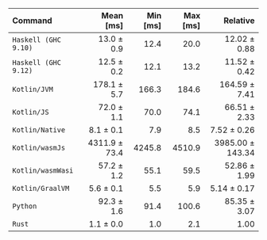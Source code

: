 | Command | Mean [ms] | Min [ms] | Max [ms] | Relative |
|:---|---:|---:|---:|---:|
| `Haskell (GHC 9.10)` | 13.0 ± 0.9 | 12.4 | 20.0 | 12.02 ± 0.88 |
| `Haskell (GHC 9.12)` | 12.5 ± 0.2 | 12.1 | 13.2 | 11.52 ± 0.42 |
| `Kotlin/JVM` | 178.1 ± 5.7 | 166.3 | 184.6 | 164.59 ± 7.41 |
| `Kotlin/JS` | 72.0 ± 1.1 | 70.0 | 74.1 | 66.51 ± 2.33 |
| `Kotlin/Native` | 8.1 ± 0.1 | 7.9 | 8.5 | 7.52 ± 0.26 |
| `Kotlin/wasmJs` | 4311.9 ± 73.4 | 4245.8 | 4510.9 | 3985.00 ± 143.34 |
| `Kotlin/wasmWasi` | 57.2 ± 1.2 | 55.1 | 59.5 | 52.86 ± 1.99 |
| `Kotlin/GraalVM` | 5.6 ± 0.1 | 5.5 | 5.9 | 5.14 ± 0.17 |
| `Python` | 92.3 ± 1.6 | 91.4 | 100.6 | 85.35 ± 3.07 |
| `Rust` | 1.1 ± 0.0 | 1.0 | 2.1 | 1.00 |
